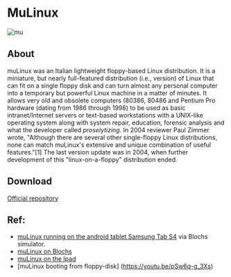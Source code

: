 # MuLinux

![mu](http://micheleandreoli.org/public/Software/mulinux/mu/img/mulinux3.gif) <br>
## About
muLinux was an Italian  lightweight floppy-based Linux distribution.
It is a miniature, but nearly full-featured distribution (i.e., version) of Linux that can fit on a single floppy disk and can turn almost any personal computer into a temporary but powerful Linux machine in a matter of minutes. It allows very old and obsolete computers (80386, 80486 and Pentium Pro hardware (dating from 1986 through 1998) to be used as basic intranet/Internet servers or text-based workstations with a UNIX-like operating system along with system repair, education, forensic analysis and what the developer called *proselytizing*. In 2004 reviewer Paul Zimmer wrote, "Although there are several other single-floppy Linux distributions, none can match muLinux's extensive and unique combination of useful features."[1] The last version update was in 2004, when further development of this "linux-on-a-floppy" distribution ended.

## Download
[Official repository](http://micheleandreoli.org/public/Software/mulinux/mu/iso/)

## Ref:
- [muLinux running on the android tablet Samsung Tab S4](https://youtu.be/aqAjbU97La0) via Blochs simulator.
- [muLinux on Blochs](https://youtu.be/1PDdkr9kT2k)
- [muLinux on the Ipad ](https://youtu.be/z0De7r21pBU)
- [muLinux booting from floppy-disk] (https://youtu.be/pSw6q-g_3Xs)
